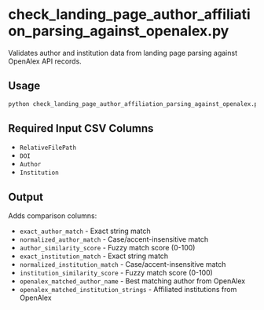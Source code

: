 # check_landing_page_author_affiliation_parsing_against_openalex.py

Validates author and institution data from landing page parsing against OpenAlex API records.

## Usage

```bash
python check_landing_page_author_affiliation_parsing_against_openalex.py -i input.csv [-o output.csv]
```

## Required Input CSV Columns
- `RelativeFilePath`
- `DOI`
- `Author`
- `Institution`

## Output
Adds comparison columns:
- `exact_author_match` - Exact string match
- `normalized_author_match` - Case/accent-insensitive match
- `author_similarity_score` - Fuzzy match score (0-100)
- `exact_institution_match` - Exact string match
- `normalized_institution_match` - Case/accent-insensitive match
- `institution_similarity_score` - Fuzzy match score (0-100)
- `openalex_matched_author_name` - Best matching author from OpenAlex
- `openalex_matched_institution_strings` - Affiliated institutions from OpenAlex